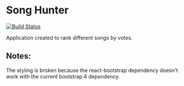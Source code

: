 # Song Hunter

[![Build Status](https://travis-ci.org/geektimus/song-hunter.svg?branch=master)](https://travis-ci.org/geektimus/song-hunter)

Application created to rank different songs by votes.

## Notes:
The styling is broken because the react-bootstrap dependency doesn't work with the current bootstrap 4 dependency.